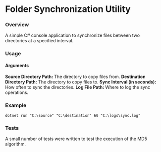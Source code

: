 # Folder Synchronization Utility

### Overview
A simple C# console application to synchronize files between two directories at a specified interval.

### Usage
#### Arguments
**Source Directory Path:** The directory to copy files from.
**Destination Directory Path:** The directory to copy files to.
**Sync Interval (in seconds):** How often to sync the directories.
**Log File Path:** Where to log the sync operations.


### Example
	dotnet run "C:\source" "C:\destination" 60 "C:\logs\sync.log"


### Tests
A small number of tests were written to test the execution of the MD5 algorithm.
